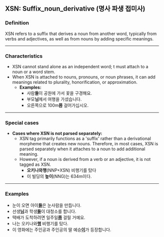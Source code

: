 ## XSN: Suffix_noun_derivative (명사 파생 접미사)

### Definition
XSN refers to a suffix that derives a noun from another word, typically from verbs and adjectives, as well as from nouns by adding specific meanings.

---

### Characteristics
- XSN cannot stand alone as an independent word; t must attach to a noun or a word stem.
- When XSN is attached to nouns, pronouns, or noun phrases, it can add meanings related to plurality, honorification, or approximation.
    - **Examples:**
        - 사람**들**이 공원에 가서 꽃을 구경해요.
        - 부모**님**께서 여행을 가셨습니다.
        - 오른쪽으로 100m**쯤** 걸어가십시오.

---

### Special cases
- **Cases where XSN is not parsed separately:**  
  - XSN tag primarily functions as a 'suffix' rather than a derivational morpheme that creates new nouns. Therefore, in most cases, XSN is parsed separately when it attaches to a noun to add additional meaning.
  - However, if a noun is derived from a verb or an adjective, it is not tagged as XSN.
    - **오키나와행**(NNP+XSN) 비행기를 탔다
    - 이 빌딩의 **높이**(NNG)는 634m이다.
    
---

### Examples
- 눈이 오면 아이<ins>**들**</ins>은 눈사람을 만듭니다.
- 선생<ins>**님**</ins>과 학생<ins>**들**</ins>이 대청소를 합니다.
- 택배가 도착하려면 일주일<ins>**쯤**</ins> 걸릴 거예요.
- 나는 오키나와<ins>**행**</ins> 비행기를 탔다.
- 이 영화에는 주인공과 주인공의 딸 예승<ins>**이**</ins>가 등장합니다.

